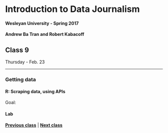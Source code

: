 # Introduction to Data Journalism
  
#### Wesleyan University - Spring 2017
  
**Andrew Ba Tran and Robert Kabacoff**
  
## Class 9
Thursday - Feb. 23
                             
----
                             
### Getting data
                             
#### R: Scraping data, using APIs
                             
Goal: 
                             
#### Lab

                   
**[Previous class](class8.md)** | **[Next class](10.md)**
